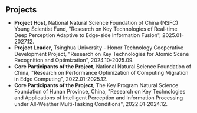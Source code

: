 <h1 id="teaching"></h1>

<h2 style="margin: 60px 0px 10px;">Projects</h2>

<ul>
  <li>
    <strong>Project Host</strong>, National Natural Science Foundation of China (NSFC) Young Scientist Fund, "Research on Key Technologies of Real-time Deep Perception Adaptive to Edge-side Information Fusion", 2025.01-2027.12.
  </li>
  <li>
    <strong>Project Leader</strong>, Tsinghua University - Honor Technology Cooperative Development Project, "Research on Key Technologies for Atomic Scene Recognition and Optimization", 2024.10-2025.09.
  </li>
  <li>
    <strong>Core Participants of the Project</strong>, National Natural Science Foundation of China, "Research on Performance Optimization of Computing Migration in Edge Computing", 2022.01-2025.12.
  </li>
  <li>
     <strong>Core Participants of the Project</strong>, The Key Program Natural Science Foundation of Hunan Province, China, "Research on Key Technologies and Applications of Intelligent Perception and Information Processing under All-Weather Multi-Tasking Conditions", 2022.01-2024.12.
  </li>
</ul>
